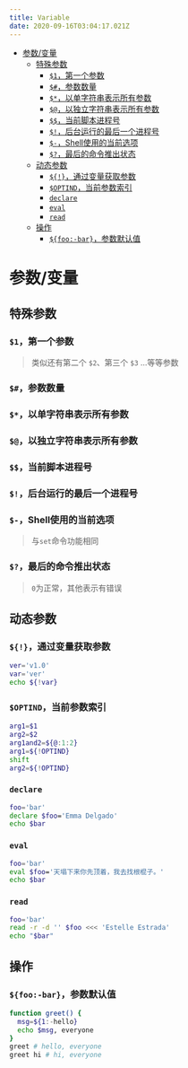 ```yaml
---
title: Variable
date: 2020-09-16T03:04:17.021Z
---
```


- [参数/变量](#参数变量)
  - [特殊参数](#特殊参数)
    - [`$1`，第一个参数](#1第一个参数)
    - [`$#`，参数数量](#参数数量)
    - [`$*`，以单字符串表示所有参数](#以单字符串表示所有参数)
    - [`$@`，以独立字符串表示所有参数](#以独立字符串表示所有参数)
    - [`$$`，当前脚本进程号](#当前脚本进程号)
    - [`$!`，后台运行的最后一个进程号](#后台运行的最后一个进程号)
    - [`$-`，Shell使用的当前选项](#-shell使用的当前选项)
    - [`$?`，最后的命令推出状态](#最后的命令推出状态)
  - [动态参数](#动态参数)
    - [`${!}`，通过变量获取参数](#通过变量获取参数)
    - [`$OPTIND`，当前参数索引](#optind当前参数索引)
    - [`declare`](#declare)
    - [`eval`](#eval)
    - [`read`](#read)
  - [操作](#操作)
    - [`${foo:-bar}`，参数默认值](#foo-bar参数默认值)

# 参数/变量

## 特殊参数

### `$1`，第一个参数

> 类似还有第二个 `$2`、第三个 `$3` ...等等参数

### `$#`，参数数量

### `$*`，以单字符串表示所有参数

### `$@`，以独立字符串表示所有参数

### `$$`，当前脚本进程号

### `$!`，后台运行的最后一个进程号

### `$-`，Shell使用的当前选项

> 与`set`命令功能相同

### `$?`，最后的命令推出状态

> `0`为正常，其他表示有错误

## 动态参数

### `${!}`，通过变量获取参数

```bash
ver='v1.0'
var='ver'
echo ${!var}
```

### `$OPTIND`，当前参数索引

```bash
arg1=$1
arg2=$2
arg1and2=${@:1:2}
arg1=${!OPTIND}
shift
arg2=${!OPTIND}
```

### `declare`

```bash
foo='bar'
declare $foo='Emma Delgado'
echo $bar
```

### `eval`

```bash
foo='bar'
eval $foo='天塌下来你先顶着，我去找根棍子。'
echo $bar
```

### `read`

```bash
foo='bar'
read -r -d '' $foo <<< 'Estelle Estrada'
echo "$bar"
```

## 操作

### `${foo:-bar}`，参数默认值

```bash
function greet() {
  msg=${1:-hello}
  echo $msg, everyone
}
greet # hello, everyone
greet hi # hi, everyone
```
